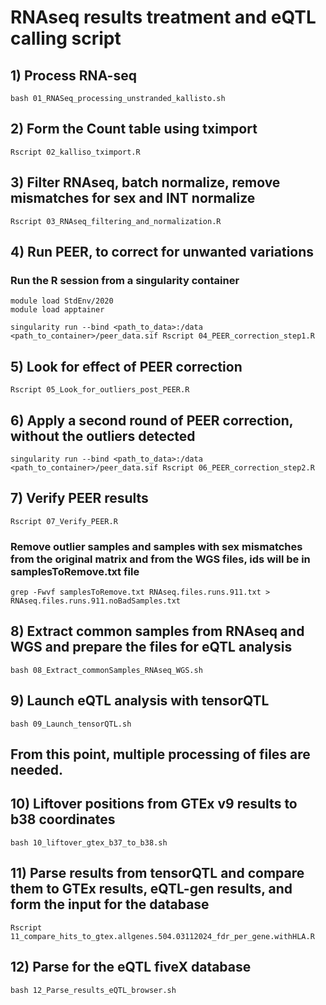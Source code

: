 # RNAseq results treatment and eQTL calling script

## 1) Process RNA-seq
```
bash 01_RNASeq_processing_unstranded_kallisto.sh
```

## 2) Form the Count table using tximport
```
Rscript 02_kalliso_tximport.R
```

## 3) Filter RNAseq, batch normalize, remove mismatches for sex and INT normalize
```
Rscript 03_RNAseq_filtering_and_normalization.R
```

## 4) Run PEER, to correct for unwanted variations
### Run the R session from a singularity container
```
module load StdEnv/2020
module load apptainer

singularity run --bind <path_to_data>:/data <path_to_container>/peer_data.sif Rscript 04_PEER_correction_step1.R
```

## 5) Look for effect of PEER correction
```
Rscript 05_Look_for_outliers_post_PEER.R
```

## 6) Apply a second round of PEER correction, without the outliers detected
```
singularity run --bind <path_to_data>:/data <path_to_container>/peer_data.sif Rscript 06_PEER_correction_step2.R
```

## 7) Verify PEER results
```
Rscript 07_Verify_PEER.R
```

### Remove outlier samples and samples with sex mismatches from the original matrix and from the WGS files, ids will be in samplesToRemove.txt file
```
grep -Fwvf samplesToRemove.txt RNAseq.files.runs.911.txt > RNAseq.files.runs.911.noBadSamples.txt
```

## 8) Extract common samples from RNAseq and WGS and prepare the files for eQTL analysis
```
bash 08_Extract_commonSamples_RNAseq_WGS.sh
```

## 9) Launch eQTL analysis with tensorQTL
```
bash 09_Launch_tensorQTL.sh
```

## From this point, multiple processing of files are needed.
## 10) Liftover positions from GTEx v9 results to b38 coordinates
```
bash 10_liftover_gtex_b37_to_b38.sh
```

## 11) Parse results from tensorQTL and compare them to GTEx results, eQTL-gen results, and form the input for the database
```
Rscript 11_compare_hits_to_gtex.allgenes.504.03112024_fdr_per_gene.withHLA.R
```

## 12) Parse for the eQTL fiveX database
```
bash 12_Parse_results_eQTL_browser.sh
```

